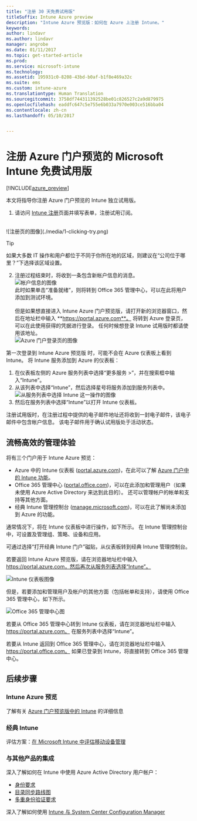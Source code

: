 ```yaml
---
title: "注册 30 天免费试用版"
titleSuffix: Intune Azure preview
description: "Intune Azure 预览版：如何在 Azure 上注册 Intune。"
keywords: 
author: lindavr
ms.author: lindavr
manager: angrobe
ms.date: 01/11/2017
ms.topic: get-started-article
ms.prod: 
ms.service: microsoft-intune
ms.technology: 
ms.assetid: 195931c0-8208-43bd-b0af-b1f8e469a32c
ms.suite: ems
ms.custom: intune-azure
ms.translationtype: Human Translation
ms.sourcegitcommit: 3758df744311392528be01c826527c2a9d879975
ms.openlocfilehash: eaddfc647c5e755e6b033a7970e003ce516bba04
ms.contentlocale: zh-cn
ms.lasthandoff: 05/10/2017


---
```


# <a name="sign-up-for-a-microsoft-intune-free-trial-for-the-azure-portal-preview"></a>注册 Azure 门户预览的 Microsoft Intune 免费试用版

[!INCLUDE[azure_preview](../includes/azure_preview.md)]

本文将指导你注册 Azure 门户预览的 Intune 独立试用版。 <!---and prepares your trial with some users so that you can then follow the associated evaluation guide to see how Intune manages mobile devices. ---> <!---or app data when devices are not enrolled in Intune.--->

<!--- ## Assumptions
This sign-up article and the evaluation guide assume you are using the trial for evaluation purposes only and intend to start with a clean environment when you subscribe.

To make it easy for you to get started with the trial, we are setting up a very simple environment that uses only Intune and assumes it will be your sole method of managing devices (known as the mobile device management authority). However, throughout the guide we will point you to deeper technical content if you want to explore farther.

You can do everything in the trial version that you can do in a subscription version; the only difference is you are limited to 100 user accounts in the trial.--->

<!--- ## Sign up for your trial--->
1. 请访问 [Intune 注册](https://portal.office.com/Signup/Signup.aspx?OfferId=40BE278A-DFD1-470a-9EF7-9F2596EA7FF9&dl=INTUNE_A&ali=1#0%20)页面并填写表单，注册试用订阅。

 <!--- If you have a work or school account and want to use that for your Intune trial, follow [these sign-in instructions](https://docs.microsoft.com/intune/get-started/start-with-a-paid-subscription-to-microsoft-intune-step-1) instead. However, this article assumes that you are not using such an account.---><br/> ![注册页的图像](./media/1-clicking-try.png)

 > [!TIP]
> 如果大多数 IT 操作和用户都位于不同于你所在地的区域，则建议在“公司位于哪里？”下选择该区域设置。

2. 注册过程结束时，将收到一条包含新帐户信息的消息。 <br/> ![帐户信息的图像](./media/2-end-of-sign-up-process.png) <br/>此时如果单击“准备就绪”，则将转到 Office 365 管理中心，可以在此将用户添加到测试环境。 <br/><br/>但是如果想直接进入 Intune Azure 门户预览版，请打开新的浏览器窗口，然后在地址栏中输入 **https://portal.azure.com**。 将转到 Azure 登录页，可以在此使用获得的凭据进行登录。 任何时候想登录 Intune 试用版时都请使用该地址。 <br/> ![Azure 门户登录页的图像](./media/azure-portal-signin.png)

第一次登录到 Intune Azure 预览版 时，可能不会在 Azure 仪表板上看到 Intune。 将 Intune 服务添加到 Azure 的仪表板：
1. 在仪表板左侧的 Azure 服务列表中选择“更多服务 >”，并在搜索框中输入“Intune”。
2. 从该列表中选择“Intune”，然后选择星号将服务添加到服务列表中。<br/> ![从服务列表中选择 Intune 这一操作的图像](./media/azure-add-intune1.png)
3. 然后在服务列表中选择“Intune”以打开 Intune 仪表板。

注册试用版时，在注册过程中提供的电子邮件地址还将收到一封电子邮件，该电子邮件中包含帐户信息。 该电子邮件用于确认试用版处于活动状态。


<!--- ## Add users
Before you leave the Office 365 Admin center for Intune, you need to add some users to your trial account.

In the Office 365 Admin center, you can add users individually or in bulk by uploading a .csv file. We will do both to set up your trial. However, in your production environment, you will probably want to take advantage of your Azure Active Directory user accounts, which you can learn more about in our [Getting Started guide](https://docs.microsoft.com/intune/get-started/start-with-a-paid-subscription-to-microsoft-intune-step-3) and in the [Next steps](#Next-steps) section of this article.

### Add an individual user
1. Choose either of the options to add a use to open a form that allows you to create a user. Only the items starred with an asterisk (\*) are required.
![Image of add user button options](./media/sign-up/add-user.png)


2.  When you add the user, the final step will be to send the user an email with their temporary Intune password. For the purposes of this evaluation, use your own work email address so you will receive the log-on information and see the email your users will get. You can then use these user identities to enroll test devices.<br/>

 ![Image of add user final step](./media/sign-up/new-user-2.png)

3. If you want to assign a user an admin role after you create it, you can edit the role in the Office 365 Admin center by selecting the user name from your list of users, and then choosing **Edit** in the Role line to see the list of user roles you can select from and assign to that user.

 ![Image of user  role options](./media/sign-up/change-user-role.png)

### Import multiple users
1. You will find the wizard for importing multiple users in the **More** list.

 ![Image of option to add multiple users](./media/sign-up/add-multiple-users.png)

2. To help you set up your .csv file correctly, you can download a template file to populate with your user data. Download the .csv file that contains headers and sample user information to see exactly the kind of data is needed for each field.

 ![Image of first step in bulk enrollment wizard](./media/sign-up/bulk-enroll-step-1.png)


3. After you’ve created and saved your .csv file, choose **Browse** to select the file. Verify, and choose **Next**. Your users will be uploaded and added to your list of active users.

> [!NOTE]
> Your users won't show up in Intune until they've enrolled a device to be managed.

Now it’s time to head over to Intune to start managing your users, their devices, and their apps.--->

## <a name="keeping-the-admin-experiences-straight"></a>流畅高效的管理体验
<!---### Classic Intune
There are two portals you will use for classic Intune:
- The Office 365 Admin center ([portal.office.com](https://portal.office.com))
- The Intune administration console ([manage.microsoft.com](https://manage.microsoft.com))

Normally, you’ll do your work in the Intune administration console, shown below. This is the site where you set up and manage your groups, policies, devices, and apps.

![Image of Intune administration console](./media/sign-up/intune-admin-console.png)

However, you will use the Office 365 Admin center, shown below, to add and manage your users and other aspects of your account, including billing and support.

![Image of Office 365 Admin center](./media/sign-up/office-admin-center.png)

You can navigate from the Office 365 Admin center to the Intune admin console. The admin centers are under the last item in the left navigation pane. Choose **Intune** to open the Intune admin console in a new tab.

![Image of link to Intune administration console](./media/sign-up/link-to-intune.png)

To get from Intune back to the Office 365 Admin center, choose the **Add Users** task on the Groups Overview page.

![Image of link back to Office 365  Admin center](./media/sign-up/task-add-users.png)--->

<!---### Intune Azure preview--->
将有三个门户用于 Intune Azure 预览：
- Azure 中的 Intune 仪表板 ([portal.azure.com](https://portal.azure.com))，在此可以了解 [Azure 门户中的 Intune 功能](what-is-microsoft-intune.md)。
- Office 365 管理中心 ([portal.office.com](https://portal.office.com))，可以在此添加和管理用户（如果未使用 Azure Active Directory 来达到此目的）。 还可以管理帐户的帐单和支持等其他方面。
- 经典 Intune 管理控制台 ([manage.microsoft.com](https://manage.microsoft.com))，可以在此了解尚未添加到 Azure 的功能。

通常情况下，将在 Intune 仪表板中进行操作，如下所示。 在 Intune 管理控制台中，可设置及管理组、策略、设备和应用。

可通过选择“打开经典 Intune 门户”磁贴，从仪表板转到经典 Intune 管理控制台。

若要返回 Intune Azure 预览版，请在浏览器地址栏中输入 https://portal.azure.com，然后再次从服务列表选择“Intune”。

 ![Intune 仪表板图像](./media/intune-azure-dashboard.png)


但是，若要添加和管理用户及帐户的其他方面（包括帐单和支持），请使用 Office 365 管理中心，如下所示。

![Office 365 管理中心图](./media/office-admin-center.png)

若要从 Office 365 管理中心转到 Intune 仪表板，请在浏览器地址栏中输入 https://portal.azure.com。 在服务列表中选择“Intune”。

若要从 Intune 返回到 Office 365 管理中心，请在浏览器地址栏中输入 https://portal.office.com。 如果已登录到 Intune，将直接转到 Office 365 管理中心。

## <a name="next-steps"></a>后续步骤

### <a name="intune-azure-preview"></a>Intune Azure 预览
了解有关 [Azure 门户预览版中的 Intune](what-is-microsoft-intune.md) 的详细信息
### <a name="classic-intune"></a>经典 Intune
评估方案：[在 Microsoft Intune 中评估移动设备管理](https://docs.microsoft.com/intune/understand-explore/mobile-device-management-trial-guide-microsoft-intune)

### <a name="integration-with-other-products"></a>与其他产品的集成
深入了解如何在 Intune 中使用 Azure Active Directory 用户帐户：
- [身份要求](https://docs.microsoft.com/active-directory/active-directory-hybrid-identity-design-considerations-overview#design-considerations-overview)
- [目录同步路线图](https://docs.microsoft.com/active-directory/active-directory-hybrid-identity-design-considerations-directory-sync-requirements)
- [多重身份验证要求](https://docs.microsoft.com/active-directory/active-directory-hybrid-identity-design-considerations-multifactor-auth-requirements)

深入了解如何使用 [Intune 与 System Center Configuration Manager](https://docs.microsoft.com/sccm/mdm/understand/hybrid-mobile-device-management)

